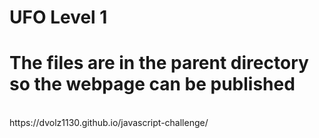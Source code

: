 # UFO Level 1 <br/>
# The files are in the parent directory so the webpage can be published <br/>
<br/>
https://dvolz1130.github.io/javascript-challenge/
